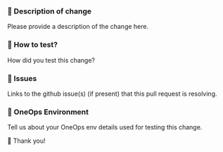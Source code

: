 ### :radio_button: Description of change
Please provide a description of the change here.

### :radio_button: How to test?
How did you test this change?

### :radio_button: Issues
Links to the github issue(s) (if present) that this pull request is resolving.

### :radio_button: OneOps Environment
Tell us about your OneOps env details used for testing this change.

:tada: Thank you!